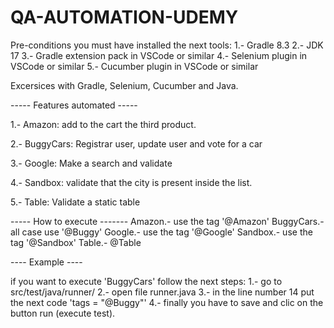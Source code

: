 # QA-AUTOMATION-UDEMY

Pre-conditions
you must have installed the next tools:
1.- Gradle 8.3
2.- JDK 17
3.- Gradle extension pack in VSCode or similar
4.- Selenium plugin in VSCode or similar
5.- Cucumber plugin in VSCode or similar

Excersices with Gradle, Selenium, Cucumber and Java.

----- Features automated -----

1.- Amazon: add to the cart the third product.

2.- BuggyCars: Registrar user, update user and vote for a car

3.- Google: Make a search and validate

4.- Sandbox: validate that the city is present inside the list.

5.- Table: Validate a static table

----- How to execute -------
Amazon.- use the tag '@Amazon'
BuggyCars.- all case use '@Buggy'
Google.- use the tag '@Google'
Sandbox.- use the tag '@Sandbox'
Table.- @Table

---- Example ----

if you want to execute 'BuggyCars' follow the next steps:
1.- go to src/test/java/runner/
2.- open file runner.java
3.- in the line number 14 put the next code 'tags = "@Buggy"'
4.- finally you have to save and clic on the button run (execute test).